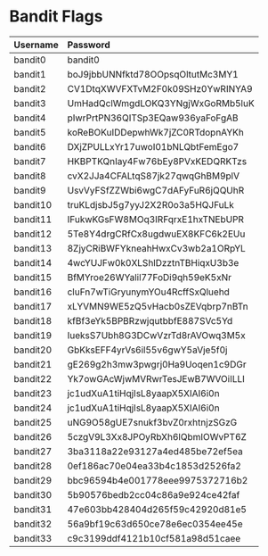 # Bandit Flags

| Username | Password |
| :--- | :--- |
| bandit0 | bandit0 |
| bandit1 | boJ9jbbUNNfktd78OOpsqOltutMc3MY1 |
| bandit2 | CV1DtqXWVFXTvM2F0k09SHz0YwRINYA9 |
| bandit3 | UmHadQclWmgdLOKQ3YNgjWxGoRMb5luK |
| bandit4 | pIwrPrtPN36QITSp3EQaw936yaFoFgAB |
| bandit5 | koReBOKuIDDepwhWk7jZC0RTdopnAYKh |
| bandit6 | DXjZPULLxYr17uwoI01bNLQbtFemEgo7 |
| bandit7 | HKBPTKQnIay4Fw76bEy8PVxKEDQRKTzs |
| bandit8 | cvX2JJa4CFALtqS87jk27qwqGhBM9plV |
| bandit9 | UsvVyFSfZZWbi6wgC7dAFyFuR6jQQUhR |
| bandit10 | truKLdjsbJ5g7yyJ2X2R0o3a5HQJFuLk |
| bandit11 | IFukwKGsFW8MOq3IRFqrxE1hxTNEbUPR |
| bandit12 | 5Te8Y4drgCRfCx8ugdwuEX8KFC6k2EUu |
| bandit13 | 8ZjyCRiBWFYkneahHwxCv3wb2a1ORpYL |
| bandit14 | 4wcYUJFw0k0XLShlDzztnTBHiqxU3b3e |
| bandit15 | BfMYroe26WYalil77FoDi9qh59eK5xNr |
| bandit16 | cluFn7wTiGryunymYOu4RcffSxQluehd |
| bandit17 | xLYVMN9WE5zQ5vHacb0sZEVqbrp7nBTn |
| bandit18 | kfBf3eYk5BPBRzwjqutbbfE887SVc5Yd |
| bandit19 | IueksS7Ubh8G3DCwVzrTd8rAVOwq3M5x |
| bandit20 | GbKksEFF4yrVs6il55v6gwY5aVje5f0j |
| bandit21 | gE269g2h3mw3pwgrj0Ha9Uoqen1c9DGr |
| bandit22 | Yk7owGAcWjwMVRwrTesJEwB7WVOiILLI |
| bandit23 | jc1udXuA1tiHqjIsL8yaapX5XIAI6i0n |
| bandit24 | jc1udXuA1tiHqjIsL8yaapX5XIAI6i0n |
| bandit25 | uNG9O58gUE7snukf3bvZ0rxhtnjzSGzG |
| bandit26 |  5czgV9L3Xx8JPOyRbXh6lQbmIOWvPT6Z |
| bandit27 |  3ba3118a22e93127a4ed485be72ef5ea |
| bandit28 |  0ef186ac70e04ea33b4c1853d2526fa2 |
| bandit29 |  bbc96594b4e001778eee9975372716b2 |
| bandit30 |  5b90576bedb2cc04c86a9e924ce42faf |
| bandit31 |  47e603bb428404d265f59c42920d81e5 |
| bandit32 |  56a9bf19c63d650ce78e6ec0354ee45e |
| bandit33 |  c9c3199ddf4121b10cf581a98d51caee |

